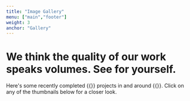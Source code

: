```yaml
---
title: "Image Gallery"
menu: ["main","footer"]
weight: 3
anchor: "Gallery"
---
```


# We think the **quality of our work** speaks volumes. See for yourself.

Here's some recently completed {{<industry>}} projects in and around {{<towncity>}}. Click on any of the thumbnails below for a closer look.
